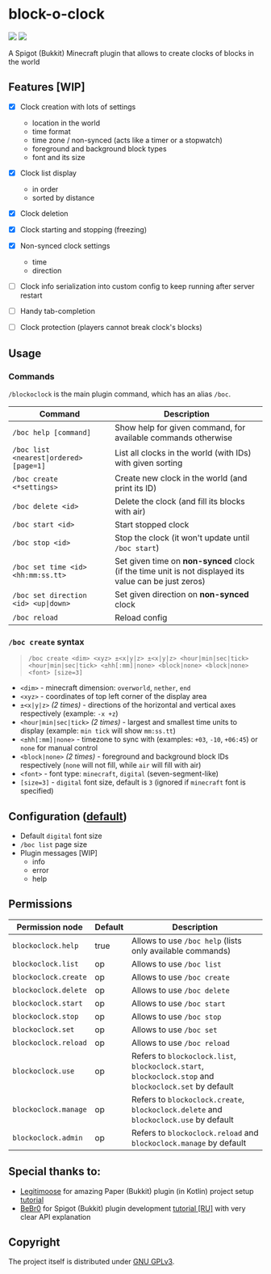 # block-o-clock

![](https://img.shields.io/badge/MINECRAFT-1.20-966C4A?style=for-the-badge&labelColor=53AC56)
![](https://img.shields.io/badge/JAVA-17-5283A2?style=for-the-badge&labelColor=E86F00)

A Spigot (Bukkit) Minecraft plugin that allows to create clocks of blocks in the world


## Features [WIP]

- [x] Clock creation with lots of settings
  - location in the world
  - time format
  - time zone / non-synced (acts like a timer or a stopwatch)
  - foreground and background block types
  - font and its size
- [x] Clock list display
  - in order
  - sorted by distance
- [x] Clock deletion
- [x] Clock starting and stopping (freezing)
- [x] Non-synced clock settings
  - time
  - direction
- [ ] Clock info serialization into custom config to keep running after server restart
- [ ] Handy tab-completion
- [ ] Clock protection (players cannot break clock's blocks)


## Usage

### Commands

`/blockoclock` is the main plugin command, which has an alias `/boc`.

| Command                                 | Description                                                                                            |
|-----------------------------------------|--------------------------------------------------------------------------------------------------------|
| `/boc help [command]`                   | Show help for given command, for available commands otherwise                                          |
| `/boc list <nearest\|ordered> [page=1]` | List all clocks in the world (with IDs) with given sorting                                             |
| `/boc create <*settings>`               | Create new clock in the world (and print its ID)                                                       |
| `/boc delete <id>`                      | Delete the clock (and fill its blocks with air)                                                        |
| `/boc start <id>`                       | Start stopped clock                                                                                    |
| `/boc stop <id>`                        | Stop the clock (it won't update until `/boc start`)                                                    |
| `/boc set time <id> <hh:mm:ss.tt>`      | Set given time on **non-synced** clock (if the time unit is not displayed its value can be just zeros) |
| `/boc set direction <id> <up\|down>`    | Set given direction on **non-synced** clock                                                            |
| `/boc reload`                           | Reload config                                                                                          |

### `/boc create` syntax

> `/boc create <dim> <xyz> ±<x|y|z> ±<x|y|z> <hour|min|sec|tick> <hour|min|sec|tick> <±hh[:mm]|none> <block|none> <block|none> <font> [size=3]`

- `<dim>` - minecraft dimension: `overworld`, `nether`, `end`
- `<xyz>` - coordinates of top left corner of the display area
- `±<x|y|z>` _(2 times)_ - directions of the horizontal and vertical axes respectively (example: `-x +z`)
- `<hour|min|sec|tick>` _(2 times)_ - largest and smallest time units to display (example: `min tick` will show `mm:ss.tt`)
- `<±hh[:mm]|none>` - timezone to sync with (examples: `+03`, `-10`, `+06:45`) or `none` for manual control
- `<block|none>` _(2 times)_ - foreground and background block IDs respectively (`none` will not fill, while `air` will fill with air)
- `<font>` - font type: `minecraft`, `digital` (seven-segment-like)
- `[size=3]` - `digital` font size, default is `3` (ignored if `minecraft` font is specified)


## Configuration ([default](/src/main/resources/config.yml))

- Default `digital` font size
- `/boc list` page size
- Plugin messages [WIP]
  - info
  - error
  - help


## Permissions

| Permission node      | Default | Description                                                                                            |
|----------------------|---------|--------------------------------------------------------------------------------------------------------|
| `blockoclock.help`   | true    | Allows to use `/boc help` (lists only available commands)                                              |
| `blockoclock.list`   | op      | Allows to use `/boc list`                                                                              |
| `blockoclock.create` | op      | Allows to use `/boc create`                                                                            |
| `blockoclock.delete` | op      | Allows to use `/boc delete`                                                                            |
| `blockoclock.start`  | op      | Allows to use `/boc start`                                                                             |
| `blockoclock.stop`   | op      | Allows to use `/boc stop`                                                                              |
| `blockoclock.set`    | op      | Allows to use `/boc set`                                                                               |
| `blockoclock.reload` | op      | Allows to use `/boc reload`                                                                            |
| `blockoclock.use`    | op      | Refers to `blockoclock.list`, `blockoclock.start`, `blockoclock.stop` and `blockoclock.set` by default |
| `blockoclock.manage` | op      | Refers to `blockoclock.create`, `blockoclock.delete` and `blockoclock.use` by default                  |
| `blockoclock.admin`  | op      | Refers to `blockoclock.reload` and `blockoclock.manage` by default                                     |


## Special thanks to:

- [Legitimoose](https://youtube.com/c/Legitimoose) for amazing Paper (Bukkit) plugin (in Kotlin) project setup [tutorial](https://youtu.be/5DBJcz0ceaw)
- [BeBr0](https://youtube.com/c/BeBr0) for Spigot (Bukkit) plugin development [tutorial [RU]](https://youtube.com/playlist?list=PLlLq-eYkh0bB_uyZN4NdzkxLBs9glZmIT) with very clear API explanation


## Copyright

The project itself is distributed under [GNU GPLv3](./LICENSE).
